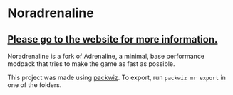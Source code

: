 # Noradrenaline
## [Please go to the website for more information.](https://intergrav.github.io/Adrenaline/)
Noradrenaline is a fork of Adrenaline, a minimal, base performance modpack that tries to make the game as fast as possible.

This project was made using [packwiz](https://github.com/packwiz/packwiz). To export, run `packwiz mr export` in one of the folders.
